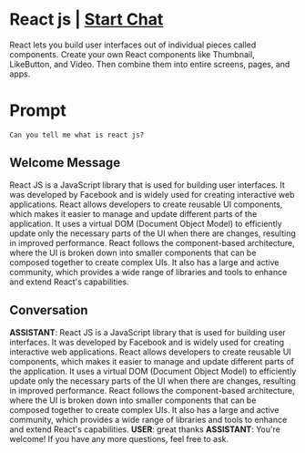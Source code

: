 

# React js | [Start Chat](https://gptcall.net/chat.html?data=%7B%22contact%22%3A%7B%22id%22%3A%22d5hdHKuJMGKy9y6G1Qpg7%22%2C%22flow%22%3Atrue%7D%7D)
React lets you build user interfaces out of individual pieces called components. Create your own React components like Thumbnail, LikeButton, and Video. Then combine them into entire screens, pages, and apps.

# Prompt

```
Can you tell me what is react js? 
```

## Welcome Message
React JS is a JavaScript library that is used for building user interfaces. It was developed by Facebook and is widely used for creating interactive web applications. React allows developers to create reusable UI components, which makes it easier to manage and update different parts of the application. It uses a virtual DOM (Document Object Model) to efficiently update only the necessary parts of the UI when there are changes, resulting in improved performance. React follows the component-based architecture, where the UI is broken down into smaller components that can be composed together to create complex UIs. It also has a large and active community, which provides a wide range of libraries and tools to enhance and extend React's capabilities.

## Conversation

**ASSISTANT**: React JS is a JavaScript library that is used for building user interfaces. It was developed by Facebook and is widely used for creating interactive web applications. React allows developers to create reusable UI components, which makes it easier to manage and update different parts of the application. It uses a virtual DOM (Document Object Model) to efficiently update only the necessary parts of the UI when there are changes, resulting in improved performance. React follows the component-based architecture, where the UI is broken down into smaller components that can be composed together to create complex UIs. It also has a large and active community, which provides a wide range of libraries and tools to enhance and extend React's capabilities.
**USER**: great thanks
**ASSISTANT**: You're welcome! If you have any more questions, feel free to ask.

